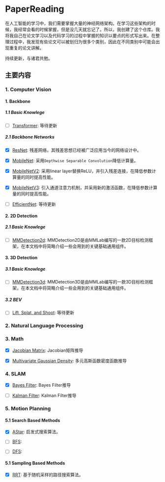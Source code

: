 <!--
 * @Author: LOTEAT
 * @Date: 2024-07-23 17:11:31
-->
<!--
 * @Author: LOTEAT
 * @Date: 2024-07-23 17:11:31
-->
# PaperReading
在人工智能的学习中，我们需要掌握大量的神经网络架构。在学习这些架构的时候，我经常会看的时候掌握，但是没几天就忘记了。所以，我创建了这个仓库。我将我自己在论文学习以及代码学习的过程中掌握的知识以要点的形式写出来。在整理过程中，我发现有些论文可以被划归为很多个类别，因此在不同类别中可能会出现重复的论文讲解。

持续更新，与诸君共勉。

## 主要内容
### 1. Computer Vision


#### 1. Backbone

##### 1.1 Basic Knowlege
- [ ] <a href='ComputerVision/Basic/Transformer/transformer.md'>Transformer</a>: 等待更新


##### 2.1 Backbone Networks
- [x] <a href='ComputerVision/Backbone/ResNet/resnet.md'>ResNet</a>: 残差网络，其残差思想已经被广泛应用当今的网络设计中。

- [x] <a href='ComputerVision/Backbone/MobileNet/mobilenet.md'>MobileNet</a>: 采用`Depthwise Separable Convolution`降低计算量。

- [x] <a href='ComputerVision/Backbone/MobileNetV2/mobilenetv2.md'>MobileNetV2</a>: 采用linear layer替换ReLU，并引入残差连接，在降低参数计算量的同时提高性能。

- [x] <a href='ComputerVision/Backbone/MobileNetV3/mobilenetv3.md'>MobileNetV3</a>: 引入通道注意力机制，并采用新的激活函数，在降低参数计算量的同时提高性能。

- [ ] <a href='ComputerVision/Backbone/EfficientNet/efficient.md'>EfficientNet</a>: 等待更新


#### 2. 2D Detection

##### 2.1 Basic Knowlege

- [ ] <a href='ComputerVision/Basic/mmdection2d.md'>MMDetection2d</a>: MMDetection2D是由MMLab编写的一款2D目标检测框架，在本文档中将简略介绍一些会用到的关键基础通用组件。

#### 3. 3D Detection

##### 3.1 Basic Knowlege

- [ ] <a href='ComputerVision/Basic/mmdection3d.md'>MMDetection3d</a>: MMDetection3D是由MMLab编写的一款3D目标检测框架，在本文档中将简略介绍一些会用到的关键基础通用组件。

##### 3.2 BEV

- [ ] <a href='ComputerVision/3DObjectDetection/BEV/Basic/lss.md'>Lift, Splat, and Shoot</a>: 等待更新


### 2. Natural Language Processing

### 3. Math

- [x] <a href='Math/Jacobian/jacobian.md'>Jacobian Matrix</a>: Jacobian矩阵推导

- [x] <a href='Math/MultivariateGaussianDensity/multivariate_gaussian_density.md'>Multivariate Gaussian Density</a>: 多元高斯函数密度函数推导

### 4. SLAM
- [x] <a href='SLAM/BayesFilter/bayes_filter.md'>Bayes Filter</a>: Bayes Filter推导

- [ ] <a href='SLAM/Kalman/kalman.md'>Kalman Filter</a>: Kalman Filter推导


### 5. Motion Planning
#### 5.1 Search Based Methods
- [x] <a href='MotionPlanning/SearchBased/AStar/astar.md'>AStar</a>: 启发式搜索算法。

- [ ] <a href=''>BFS</a>: 

- [ ] <a href=''>DFS</a>: 

#### 5.1 Sampling Based Methods
- [x] <a href=''>RRT</a>: 基于随机采样的路径搜索算法。